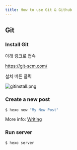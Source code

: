 ```yaml
---
title: How to use Git & Github
---
```

## Git 
### Install Git
아래 링크로 접속

https://git-scm.com/

설치 버튼 클릭

![gitinstall.png](/images/gitinstall.png)
### Create a new post

``` bash
$ hexo new "My New Post"
```

More info: [Writing](https://hexo.io/docs/writing.html)

### Run server

``` bash
$ hexo server
```
